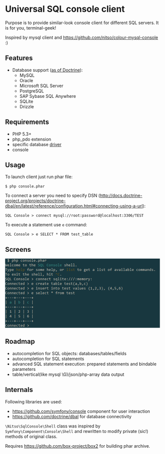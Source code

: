 # Universal SQL console client 

Purpose is to provide similar-look console client for different SQL servers. It is for you, terminal-geek!

Inspired by mysql client and https://github.com/nitso/colour-mysql-console :)

## Features

- Database support ([as of Doctrine](http://docs.doctrine-project.org/projects/doctrine-dbal/en/latest/reference/introduction.html)): 
  - MySQL
  - Oracle
  - Microsoft SQL Server
  - PostgreSQL
  - SAP Sybase SQL Anywhere
  - SQLite
  - Drizzle

## Requirements

- PHP 5.3+
- php_pdo extension
- specific database [driver](http://php.net/manual/en/pdo.drivers.php)
- console

## Usage

To launch client just run phar file:
```
$ php console.phar
```

To connect a server you need to specify DSN (http://docs.doctrine-project.org/projects/doctrine-dbal/en/latest/reference/configuration.html#connecting-using-a-url):
```
SQL Console > connect mysql://root:password@localhost:3306/TEST
```

To execute a statement use `e` command:

```
SQL Console > e SELECT * FROM test_table
```

## Screens

![basic example](doc/example-screen.png)


## Roadmap
- autocompletion for SQL objects: databases/tables/fields
- autocompletion for SQL statements
- advanced SQL statement execution: prepared statements and bindable parameters
- table/vertical(like mysql \G)/json/php-array data output

## Internals

Following libraries are used:

- https://github.com/symfony/console component for user interaction 
- https://github.com/doctrine/dbal for database connectivity

`\Nitso\SqlConsole\Shell` class was inspired by `Symfony\Component\Console\Shell` and rewritten to modify private (sic!) methods of original class.  

Requires https://github.com/box-project/box2 for building phar archive. 